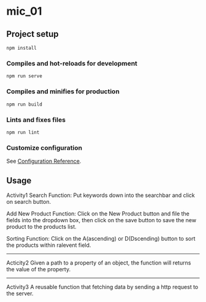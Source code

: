 # mic_01

## Project setup
```
npm install
```

### Compiles and hot-reloads for development
```
npm run serve
```

### Compiles and minifies for production
```
npm run build
```

### Lints and fixes files
```
npm run lint
```

### Customize configuration
See [Configuration Reference](https://cli.vuejs.org/config/).

## Usage
Activity1
Search Function: Put keywords down into the searchbar and click on search button.

Add New Product Function: Click on the New Product button and file the fields into the dropdown box, then click on the save button to save the new product to the products list.

Sorting Function: Click on the A(ascending) or D(Dscending) button to sort the products within ralevent field.

-----------------------------------------------------------------------------------------------------------------------------

Acticity2
Given a path to a property of an object, the function will returns the value of the property.

-----------------------------------------------------------------------------------------------------------------------------

Activity3
A reusable function that fetching data by sending a http request to the server.
